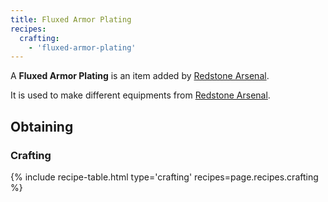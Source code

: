 ```yaml
--- 
title: Fluxed Armor Plating
recipes: 
  crafting: 
    - 'fluxed-armor-plating'
--- 
```


A **Fluxed Armor Plating** is an item added by [Redstone Arsenal](/docs/redstone-arsenal/).

It is used to make different equipments from [Redstone Arsenal](/docs/redstone-arsenal/).

Obtaining
---------

### Crafting
{% include recipe-table.html type='crafting' recipes=page.recipes.crafting %}